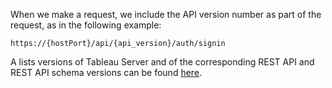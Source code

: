 When we make a request, we include the API version number as part of the request, as in the following example:

`https://{hostPort}/api/{api_version}/auth/signin`

A lists versions of Tableau Server and of the corresponding REST API and REST API schema versions can be found [here](https://help.tableau.com/current/api/rest_api/en-us/REST/rest_api_concepts_versions.htm).
